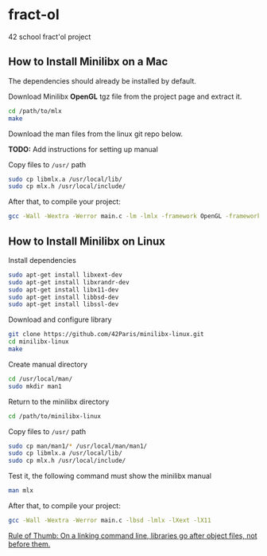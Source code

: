 # fract-ol

42 school fract'ol project

## How to Install Minilibx on a Mac

The dependencies should already be installed by default.

Download Minilibx **OpenGL** tgz file from the project page and extract it.

```bash
cd /path/to/mlx
make
```

Download the man files from the linux git repo below.

**TODO:** Add instructions for setting up manual

Copy files to `/usr/` path

```bash
sudo cp libmlx.a /usr/local/lib/
sudo cp mlx.h /usr/local/include/
```

After that, to compile your project:

```bash
gcc -Wall -Wextra -Werror main.c -lm -lmlx -framework OpenGL -framework AppKit
```

## How to Install Minilibx on Linux

Install dependencies

```bash
sudo apt-get install libxext-dev
sudo apt-get install libxrandr-dev
sudo apt-get install libx11-dev
sudo apt-get install libbsd-dev
sudo apt-get install libssl-dev
```

Download and configure library

```bash
git clone https://github.com/42Paris/minilibx-linux.git
cd minilibx-linux
make
```

Create manual directory

```bash
cd /usr/local/man/
sudo mkdir man1
```

Return to the minilibx directory

```bash
cd /path/to/minilibx-linux
```

Copy files to `/usr/` path

```bash
sudo cp man/man1/* /usr/local/man/man1/
sudo cp libmlx.a /usr/local/lib/
sudo cp mlx.h /usr/local/include/
```

Test it, the following command must show the minilibx manual

```bash
man mlx
```

After that, to compile your project:

```bash
gcc -Wall -Wextra -Werror main.c -lbsd -lmlx -lXext -lX11
```

[Rule of Thumb: On a linking command line, libraries go after object files, not before them.](https://stackoverflow.com/questions/59287273/how-do-i-compile-using-minilibx)
